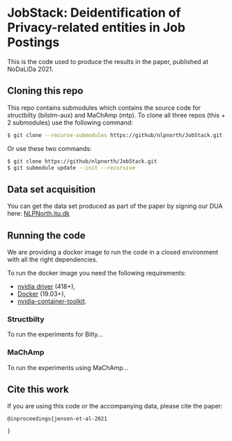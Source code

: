 # JobStack: Deidentification of Privacy-related entities in Job Postings

This is the code used to produce the results in the paper, published at NoDaLiDa 2021.

## Cloning this repo

This repo contains submodules which contains the source code for structbilty (bilstm-aux) and MaChAmp (mtp). 
To clone all three repos (this + 2 submodules) use the following command:

```bash
$ git clone --recurse-submodules https://github/nlpnorth/JobStack.git
```

Or use these two commands:

```bash
$ git clone https://github/nlpnorth/JobStack.git 
$ git submodule update --init --recursive
```

## Data set acquisition

You can get the data set produced as part of the paper by signing our DUA here: [NLPNorth.itu.dk](https://itu.dk)


## Running the code

We are providing a docker image to run the code in a closed environment with all the right dependencies. 

To run the docker image you need the following requirements:

  - [nvidia driver](https://docs.nvidia.com/cuda/cuda-installation-guide-linux/index.html#package-manager-installation) (418+), 
  - [Docker](https://docs.docker.com/install/linux/docker-ce/ubuntu/) (19.03+), 
  - [nvidia-container-toolkit](https://github.com/NVIDIA/nvidia-docker#quickstart).

### Structbilty

To run the experiments for Bilty...


### MaChAmp

To run the experiments using MaChAmp...


## Cite this work

If you are using this code or the accompanying data, please cite the paper:

```
@inproceedings{jensen-et-al-2021

}
``` 
